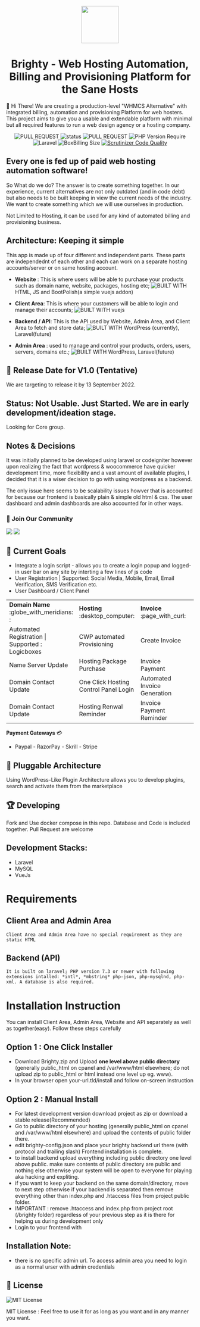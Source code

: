 <p align="center">
    <img src="https://github.com/tariqsocial/brighty/blob/main/Logo.png?raw=true" height="100px">
</p>

<h1 align="center">Brighty - Web Hosting Automation, Billing and Provisioning Platform for the Sane Hosts</h1>


:wave: Hi There! We are creating a production-level "WHMCS Alternative" with integrated billing, automation and provisioning Platform for web hosters. This project aims to give you a usable and extendable platform with minimal but all required features to run a web design agency or a hosting company.


<div align="center">

 ![PULL REQUEST](https://img.shields.io/badge/contributions-welcome-green)  ![status](https://img.shields.io/badge/Status-Not%20Usable-red)   ![PULL REQUEST](https://img.shields.io/badge/license-MIT-blue) ![PHP Version Require](http://poser.pugx.org/phpunit/phpunit/require/php)  ![Laravel](https://img.shields.io/badge/framework-Laravel5-orange)   ![BoxBilling Size](https://img.shields.io/github/repo-size/iqltechnologies/brighty.svg?style=popout) [![Scrutinizer Code Quality](https://scrutinizer-ci.com/g/iqltechnologies/brighty/badges/quality-score.png?b=main)](https://scrutinizer-ci.com/g/iqltechnologies/brighty/?branch=main)     

</div> 

## Every one is fed up of paid web hosting automation software!

So What do we do? The answer is to create something together. In our experience, current alternatives are not only outdated (and in code debt) but also needs to be built keeping in view the current needs of the industry. We want to create something which we will use ourselves in production.  

Not Limited to Hosting, it can be used for any kind of automated billing and provisioning business. 

## Architecture: Keeping it simple

This app is made up of four different and independent parts. These parts are independednt of each other and each can work on a separate hosting accounts/server or on same hosting account.

  - **Website** : This is where users will be able to purchase your products such as domain name, website, packages, hosting etc;  ![BUILT WITH](https://img.shields.io/badge/built-with-green) HTML, JS and BootPolish(a simple vuejs addon)

  - **Client Area**: This is where your customers will be able to login and manage their accounts;  ![BUILT WITH](https://img.shields.io/badge/built-with-green) vuejs


  - **Backend / API**: This is the API used by Website, Admin Area, and Client Area to fetch and store data; ![BUILT WITH](https://img.shields.io/badge/built-with-green) WordPress (currently), Laravel(future)

  - **Admin Area** : used to manage and control your products, orders, users, servers, domains etc.; ![BUILT WITH](https://img.shields.io/badge/built-with-green) WordPress, Laravel(future)


## :date: Release Date for V1.0 (Tentative)

We are targeting to release it by 13 September 2022.

## Status: Not Usable. Just Started. We are in early development/ideation stage. 

Looking for Core group. 



## Notes & Decisions

It was initially planned to be developed using laravel or codeigniter however upon realizing the fact that wordpress & woocommerce have quicker development time, more flexibility and a vast amount of available plugins, I decided that it is a wiser decision to go with using wordpress as a backend. 

The only issue here seems to be scalability issues howver that is accounted for because our frontend is basically plain & simple old html & css. The user dashboard and admin dashboards are also accounted for in other ways.



### :handshake: Join Our Community

 <a href="https://discord.gg/dUCmJcs5xv"><img src="https://img.shields.io/badge/Discord-Join%20Discord%20Server-purple"></a>
 <a href="https://t.me/+PyUnIpTv9i42ODJl"><img src="https://img.shields.io/badge/Telegram-Join%20Telegram%20Channel-skyblue"></a>

## :bicyclist: Current Goals

- Integrate a login script - allows you to create a login popup and logged-in user bar on any site by interting a few lines of js code
- User Registration | Supported: Social Media, Mobile, Email, Email Verification, SMS Verification etc.
- User Dashboard / Client Panel

<table><tr><td><strong>Domain Name</strong> :globe_with_meridians: :</td><td><strong>Hosting</strong> :desktop_computer:</td><td><strong>Invoice</strong> :page_with_curl:</td></tr>
    <tr><td>Automated Registration | Supported : Logicboxes</td><td>CWP automated Provisioning</td><td>Create Invoice</td></tr>
    <tr><td>Name Server Update</td><td>Hosting Package Purchase</td><td>Invoice Payment </td></tr>
    <tr><td>Domain Contact Update</td><td>One Click Hosting Control Panel Login</td><td>Automated Invoice Generation</td><td></td></tr>
    <tr><td>Domain Contact Update</td><td>Hosting Renwal Reminder</td><td>Invoice Payment Reminder</td></tr>
</table>


**Payment Gateways** :credit_card:
  - Paypal  - RazorPay  - Skrill    - Stripe

## :electric_plug: Pluggable Architecture

Using WordPress-Like Plugin Architecture allows you to develop plugins, search and activate them from the marketplace

## :trophy: Developing 

Fork and Use docker compose in this repo. Database and Code is included together. Pull Request are welcome

## Development Stacks:

- Laravel
- MySQL
- VueJs

# Requirements
  ## Client Area and Admin Area
    Client Area and Admin Area have no special requirement as they are static HTML 

  ## Backend (API)
    It is built on laravel; PHP version 7.3 or newer with following extensions intalled: *intl*, *mbstring* php-json, php-mysqlnd, php-xml. A database is also required.

# Installation Instruction

  You can install Client Area, Admin Area, Website and API separately as well as together(easy). Follow these steps carefully

  ## Option 1 : One Click Installer

  - Download Brighty.zip and Upload **one level above public directory** (generally public_html on cpanel and /var/www/html elsewhere; do not upload zip to public_html or html instead one level up eg. www). 
  - In your browser open your-url.tld/install and follow on-screen instruction

  ## Option 2 : Manual Install 

  - For latest development version download project as zip or download a stable release(Recommended)
  - Go to public directory of your hosting (generally public_html on cpanel and /var/www/html elsewhere) and upload the contents of public folder there.
  - edit brighty-config.json and place your brighty backend url there (with protocol and trailing slash) Frontend installation is complete.
  - to install backend upload everything including public directory one level above public. make sure contents of public directory are public and nothing else otherwise your system will be open to everyone for playing aka hacking and expliting.
  - if you want to keep your backend on the same domain/directory, move to next step otherwise if your backend is separated then remove everything other than index.php and .htaccess files from project public folder.
  - IMPORTANT : remove .htaccess and index.php from project root (/brighty folder) regardless of your previous step as it is there for helping us during development only
  - Login to your frontend with  

## Installation Note: 

  - there is no specific admin url. To access admin area you need to login as a normal urser with admin credentials

## :green_book: License

![MIT License](https://img.shields.io/badge/license-MIT-blue)

MIT License : Feel free to use it for as long as you want and in any manner you want.
